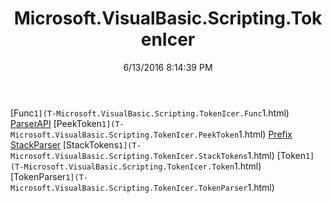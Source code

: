 ﻿---
title: Microsoft.VisualBasic.Scripting.TokenIcer
date: 6/13/2016 8:14:39 PM
---

[Func`1](T-Microsoft.VisualBasic.Scripting.TokenIcer.Func`1.html)
[ParserAPI](T-Microsoft.VisualBasic.Scripting.TokenIcer.ParserAPI.html)
[PeekToken`1](T-Microsoft.VisualBasic.Scripting.TokenIcer.PeekToken`1.html)
[Prefix](T-Microsoft.VisualBasic.Scripting.TokenIcer.Prefix.html)
[StackParser](T-Microsoft.VisualBasic.Scripting.TokenIcer.StackParser.html)
[StackTokens`1](T-Microsoft.VisualBasic.Scripting.TokenIcer.StackTokens`1.html)
[Token`1](T-Microsoft.VisualBasic.Scripting.TokenIcer.Token`1.html)
[TokenParser`1](T-Microsoft.VisualBasic.Scripting.TokenIcer.TokenParser`1.html)

